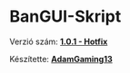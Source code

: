 # BanGUI-Skript

Verzió szám: **[1.0.1 - Hotfix](https://pastebin.com/RbzMPk3L)**

Készítette: **[AdamGaming13](https://www.youtube.com/channel/UCMW9GpGBMsOtKGsN1JeXN6Q)**
